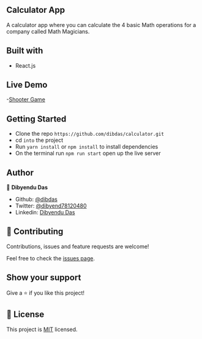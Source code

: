 ## Calculator App
A calculator app where you can calculate the 4 basic Math operations for a company called Math Magicians.

## Built with
- React.js

## Live Demo

-[Shooter Game](https://shielded-mountain-99270.herokuapp.com/)

## Getting Started

- Clone the repo `https://github.com/dibdas/calculator.git`
- cd `into` the project
- Run `yarn install` or `npm install` to install dependencies
- On the terminal run `npm run start` open up the live server


## Author

👤 **Dibyendu Das**
- Github: [@dibdas](https://github.com/dibdas)
- Twitter: [@dibyend78120480](https://twitter.com/dibyend78120480)
- Linkedin: [Dibyendu Das](https://www.linkedin.com/in/dibdas/)

## 🤝 Contributing

Contributions, issues and feature requests are welcome!

Feel free to check the [issues page](issues/).

## Show your support

Give a ⭐️ if you like this project!



## 📝 License

This project is [MIT](./LICENSE) licensed.
